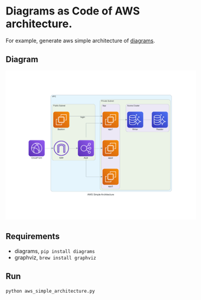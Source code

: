 # Diagrams as Code of AWS architecture.

For example, generate aws simple architecture of [diagrams](https://github.com/mingrammer/diagrams). 

## Diagram

![](aws_simple_architecture.png)

## Requirements

- diagrams, `pip install diagrams`
- graphviz, `brew install graphviz`

## Run

```
python aws_simple_architecture.py
```
